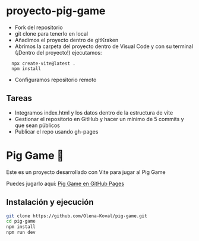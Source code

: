 # proyecto-pig-game

- Fork del repositorio
- git clone para tenerlo en local
- Añadimos el proyecto dentro de gitKraken
- Abrimos la carpeta del proyecto dentro de Visual Code y con su terminal (¡Dentro del proyecto!) ejecutamos:

```
  npx create-vite@latest .
  npm install
```

- Configuramos repositorio remoto

## Tareas

- Integramos index.html y los datos dentro de la estructura de vite
- Gestionar el repositorio en GitHub y hacer un mínimo de 5 commits y que sean públicos
- Publicar el repo usando gh-pages


# Pig Game 🎲  

Este es un proyecto desarrollado con Vite para jugar al Pig Game  

Puedes jugarlo aquí: [Pig Game en GitHub Pages](https://olena-koval.github.io/pig-game/)

## Instalación y ejecución  

```sh
git clone https://github.com/Olena-Koval/pig-game.git
cd pig-game
npm install
npm run dev

